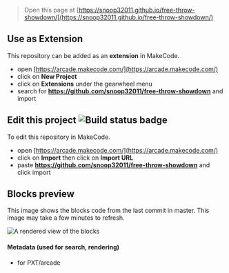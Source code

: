  


> Open this page at [https://snoop32011.github.io/free-throw-showdown/](https://snoop32011.github.io/free-throw-showdown/)

## Use as Extension

This repository can be added as an **extension** in MakeCode.

* open [https://arcade.makecode.com/](https://arcade.makecode.com/)
* click on **New Project**
* click on **Extensions** under the gearwheel menu
* search for **https://github.com/snoop32011/free-throw-showdown** and import

## Edit this project ![Build status badge](https://github.com/snoop32011/free-throw-showdown/workflows/MakeCode/badge.svg)

To edit this repository in MakeCode.

* open [https://arcade.makecode.com/](https://arcade.makecode.com/)
* click on **Import** then click on **Import URL**
* paste **https://github.com/snoop32011/free-throw-showdown** and click import

## Blocks preview

This image shows the blocks code from the last commit in master.
This image may take a few minutes to refresh.

![A rendered view of the blocks](https://github.com/snoop32011/free-throw-showdown/raw/master/.github/makecode/blocks.png)

#### Metadata (used for search, rendering)

* for PXT/arcade
<script src="https://makecode.com/gh-pages-embed.js"></script><script>makeCodeRender("{{ site.makecode.home_url }}", "{{ site.github.owner_name }}/{{ site.github.repository_name }}");</script>
